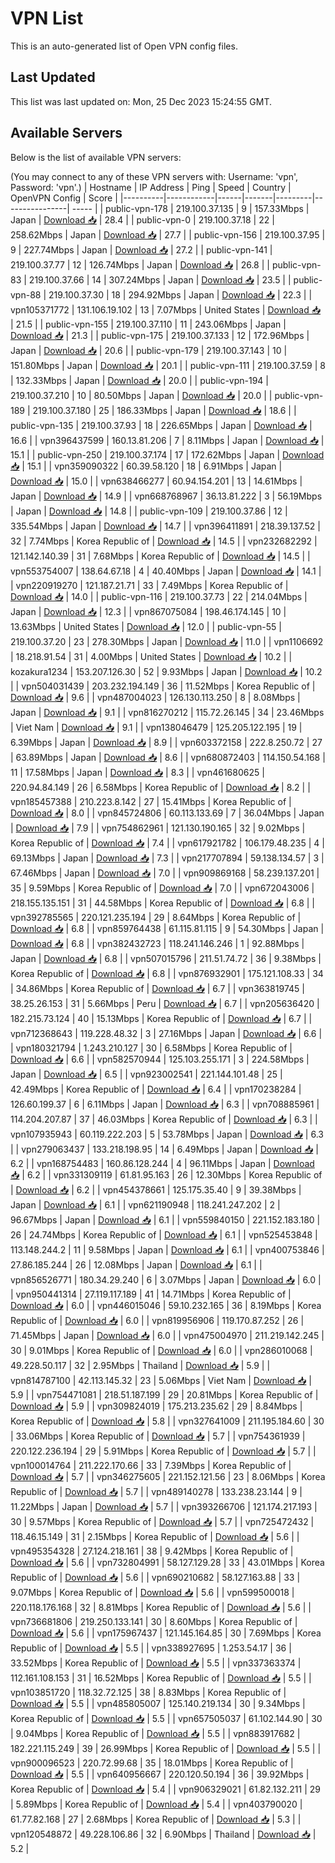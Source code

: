 # VPN List

This is an auto-generated list of Open VPN config files.

## Last Updated

This list was last updated on: Mon, 25 Dec 2023 15:24:55 GMT.

## Available Servers

Below is the list of available VPN servers:

(You may connect to any of these VPN servers with: Username: 'vpn', Password: 'vpn'.)
| Hostname | IP Address | Ping | Speed | Country | OpenVPN Config | Score |
|----------|------------|------|-------|---------|----------------| ----- |
| public-vpn-178 | 219.100.37.135 | 9 | 157.33Mbps | Japan | [Download 📥](./configs/server_0_JP.ovpn) | 28.4 |
| public-vpn-0 | 219.100.37.18 | 22 | 258.62Mbps | Japan | [Download 📥](./configs/server_1_JP.ovpn) | 27.7 |
| public-vpn-156 | 219.100.37.95 | 9 | 227.74Mbps | Japan | [Download 📥](./configs/server_2_JP.ovpn) | 27.2 |
| public-vpn-141 | 219.100.37.77 | 12 | 126.74Mbps | Japan | [Download 📥](./configs/server_3_JP.ovpn) | 26.8 |
| public-vpn-83 | 219.100.37.66 | 14 | 307.24Mbps | Japan | [Download 📥](./configs/server_4_JP.ovpn) | 23.5 |
| public-vpn-88 | 219.100.37.30 | 18 | 294.92Mbps | Japan | [Download 📥](./configs/server_5_JP.ovpn) | 22.3 |
| vpn105371772 | 131.106.19.102 | 13 | 7.07Mbps | United States | [Download 📥](./configs/server_6_US.ovpn) | 21.5 |
| public-vpn-155 | 219.100.37.110 | 11 | 243.06Mbps | Japan | [Download 📥](./configs/server_7_JP.ovpn) | 21.3 |
| public-vpn-175 | 219.100.37.133 | 12 | 172.96Mbps | Japan | [Download 📥](./configs/server_8_JP.ovpn) | 20.6 |
| public-vpn-179 | 219.100.37.143 | 10 | 151.80Mbps | Japan | [Download 📥](./configs/server_9_JP.ovpn) | 20.1 |
| public-vpn-111 | 219.100.37.59 | 8 | 132.33Mbps | Japan | [Download 📥](./configs/server_10_JP.ovpn) | 20.0 |
| public-vpn-194 | 219.100.37.210 | 10 | 80.50Mbps | Japan | [Download 📥](./configs/server_11_JP.ovpn) | 20.0 |
| public-vpn-189 | 219.100.37.180 | 25 | 186.33Mbps | Japan | [Download 📥](./configs/server_12_JP.ovpn) | 18.6 |
| public-vpn-135 | 219.100.37.93 | 18 | 226.65Mbps | Japan | [Download 📥](./configs/server_13_JP.ovpn) | 16.6 |
| vpn396437599 | 160.13.81.206 | 7 | 8.11Mbps | Japan | [Download 📥](./configs/server_14_JP.ovpn) | 15.1 |
| public-vpn-250 | 219.100.37.174 | 17 | 172.62Mbps | Japan | [Download 📥](./configs/server_15_JP.ovpn) | 15.1 |
| vpn359090322 | 60.39.58.120 | 18 | 6.91Mbps | Japan | [Download 📥](./configs/server_16_JP.ovpn) | 15.0 |
| vpn638466277 | 60.94.154.201 | 13 | 14.61Mbps | Japan | [Download 📥](./configs/server_17_JP.ovpn) | 14.9 |
| vpn668768967 | 36.13.81.222 | 3 | 56.19Mbps | Japan | [Download 📥](./configs/server_18_JP.ovpn) | 14.8 |
| public-vpn-109 | 219.100.37.86 | 12 | 335.54Mbps | Japan | [Download 📥](./configs/server_19_JP.ovpn) | 14.7 |
| vpn396411891 | 218.39.137.52 | 32 | 7.74Mbps | Korea Republic of | [Download 📥](./configs/server_20_KR.ovpn) | 14.5 |
| vpn232682292 | 121.142.140.39 | 31 | 7.68Mbps | Korea Republic of | [Download 📥](./configs/server_21_KR.ovpn) | 14.5 |
| vpn553754007 | 138.64.67.18 | 4 | 40.40Mbps | Japan | [Download 📥](./configs/server_22_JP.ovpn) | 14.1 |
| vpn220919270 | 121.187.21.71 | 33 | 7.49Mbps | Korea Republic of | [Download 📥](./configs/server_23_KR.ovpn) | 14.0 |
| public-vpn-116 | 219.100.37.73 | 22 | 214.04Mbps | Japan | [Download 📥](./configs/server_24_JP.ovpn) | 12.3 |
| vpn867075084 | 198.46.174.145 | 10 | 13.63Mbps | United States | [Download 📥](./configs/server_25_US.ovpn) | 12.0 |
| public-vpn-55 | 219.100.37.20 | 23 | 278.30Mbps | Japan | [Download 📥](./configs/server_26_JP.ovpn) | 11.0 |
| vpn1106692 | 18.218.91.54 | 31 | 4.00Mbps | United States | [Download 📥](./configs/server_27_US.ovpn) | 10.2 |
| kozakura1234 | 153.207.126.30 | 52 | 9.93Mbps | Japan | [Download 📥](./configs/server_28_JP.ovpn) | 10.2 |
| vpn504031439 | 203.232.194.149 | 36 | 11.52Mbps | Korea Republic of | [Download 📥](./configs/server_29_KR.ovpn) | 9.6 |
| vpn487004023 | 126.130.113.250 | 8 | 8.08Mbps | Japan | [Download 📥](./configs/server_30_JP.ovpn) | 9.1 |
| vpn816270212 | 115.72.26.145 | 34 | 23.46Mbps | Viet Nam | [Download 📥](./configs/server_31_VN.ovpn) | 9.1 |
| vpn138046479 | 125.205.122.195 | 19 | 6.39Mbps | Japan | [Download 📥](./configs/server_32_JP.ovpn) | 8.9 |
| vpn603372158 | 222.8.250.72 | 27 | 63.89Mbps | Japan | [Download 📥](./configs/server_33_JP.ovpn) | 8.6 |
| vpn680872403 | 114.150.54.168 | 11 | 17.58Mbps | Japan | [Download 📥](./configs/server_34_JP.ovpn) | 8.3 |
| vpn461680625 | 220.94.84.149 | 26 | 6.58Mbps | Korea Republic of | [Download 📥](./configs/server_35_KR.ovpn) | 8.2 |
| vpn185457388 | 210.223.8.142 | 27 | 15.41Mbps | Korea Republic of | [Download 📥](./configs/server_36_KR.ovpn) | 8.0 |
| vpn845724806 | 60.113.133.69 | 7 | 36.04Mbps | Japan | [Download 📥](./configs/server_37_JP.ovpn) | 7.9 |
| vpn754862961 | 121.130.190.165 | 32 | 9.02Mbps | Korea Republic of | [Download 📥](./configs/server_38_KR.ovpn) | 7.4 |
| vpn617921782 | 106.179.48.235 | 4 | 69.13Mbps | Japan | [Download 📥](./configs/server_39_JP.ovpn) | 7.3 |
| vpn217707894 | 59.138.134.57 | 3 | 67.46Mbps | Japan | [Download 📥](./configs/server_40_JP.ovpn) | 7.0 |
| vpn909869168 | 58.239.137.201 | 35 | 9.59Mbps | Korea Republic of | [Download 📥](./configs/server_41_KR.ovpn) | 7.0 |
| vpn672043006 | 218.155.135.151 | 31 | 44.58Mbps | Korea Republic of | [Download 📥](./configs/server_42_KR.ovpn) | 6.8 |
| vpn392785565 | 220.121.235.194 | 29 | 8.64Mbps | Korea Republic of | [Download 📥](./configs/server_43_KR.ovpn) | 6.8 |
| vpn859764438 | 61.115.81.115 | 9 | 54.30Mbps | Japan | [Download 📥](./configs/server_44_JP.ovpn) | 6.8 |
| vpn382432723 | 118.241.146.246 | 1 | 92.88Mbps | Japan | [Download 📥](./configs/server_45_JP.ovpn) | 6.8 |
| vpn507015796 | 211.51.74.72 | 36 | 9.38Mbps | Korea Republic of | [Download 📥](./configs/server_46_KR.ovpn) | 6.8 |
| vpn876932901 | 175.121.108.33 | 34 | 34.86Mbps | Korea Republic of | [Download 📥](./configs/server_47_KR.ovpn) | 6.7 |
| vpn363819745 | 38.25.26.153 | 31 | 5.66Mbps | Peru | [Download 📥](./configs/server_48_PE.ovpn) | 6.7 |
| vpn205636420 | 182.215.73.124 | 40 | 15.13Mbps | Korea Republic of | [Download 📥](./configs/server_49_KR.ovpn) | 6.7 |
| vpn712368643 | 119.228.48.32 | 3 | 27.16Mbps | Japan | [Download 📥](./configs/server_50_JP.ovpn) | 6.6 |
| vpn180321794 | 1.243.210.127 | 30 | 6.58Mbps | Korea Republic of | [Download 📥](./configs/server_51_KR.ovpn) | 6.6 |
| vpn582570944 | 125.103.255.171 | 3 | 224.58Mbps | Japan | [Download 📥](./configs/server_52_JP.ovpn) | 6.5 |
| vpn923002541 | 221.144.101.48 | 25 | 42.49Mbps | Korea Republic of | [Download 📥](./configs/server_53_KR.ovpn) | 6.4 |
| vpn170238284 | 126.60.199.37 | 6 | 6.11Mbps | Japan | [Download 📥](./configs/server_54_JP.ovpn) | 6.3 |
| vpn708885961 | 114.204.207.87 | 37 | 46.03Mbps | Korea Republic of | [Download 📥](./configs/server_55_KR.ovpn) | 6.3 |
| vpn107935943 | 60.119.222.203 | 5 | 53.78Mbps | Japan | [Download 📥](./configs/server_56_JP.ovpn) | 6.3 |
| vpn279063437 | 133.218.198.95 | 14 | 6.49Mbps | Japan | [Download 📥](./configs/server_57_JP.ovpn) | 6.2 |
| vpn168754483 | 160.86.128.244 | 4 | 96.11Mbps | Japan | [Download 📥](./configs/server_58_JP.ovpn) | 6.2 |
| vpn331309119 | 61.81.95.163 | 26 | 12.30Mbps | Korea Republic of | [Download 📥](./configs/server_59_KR.ovpn) | 6.2 |
| vpn454378661 | 125.175.35.40 | 9 | 39.38Mbps | Japan | [Download 📥](./configs/server_60_JP.ovpn) | 6.1 |
| vpn621190948 | 118.241.247.202 | 2 | 96.67Mbps | Japan | [Download 📥](./configs/server_61_JP.ovpn) | 6.1 |
| vpn559840150 | 221.152.183.180 | 26 | 24.74Mbps | Korea Republic of | [Download 📥](./configs/server_62_KR.ovpn) | 6.1 |
| vpn525453848 | 113.148.244.2 | 11 | 9.58Mbps | Japan | [Download 📥](./configs/server_63_JP.ovpn) | 6.1 |
| vpn400753846 | 27.86.185.244 | 26 | 12.08Mbps | Japan | [Download 📥](./configs/server_64_JP.ovpn) | 6.1 |
| vpn856526771 | 180.34.29.240 | 6 | 3.07Mbps | Japan | [Download 📥](./configs/server_65_JP.ovpn) | 6.0 |
| vpn950441314 | 27.119.117.189 | 41 | 14.71Mbps | Korea Republic of | [Download 📥](./configs/server_66_KR.ovpn) | 6.0 |
| vpn446015046 | 59.10.232.165 | 36 | 8.19Mbps | Korea Republic of | [Download 📥](./configs/server_67_KR.ovpn) | 6.0 |
| vpn819956906 | 119.170.87.252 | 26 | 71.45Mbps | Japan | [Download 📥](./configs/server_68_JP.ovpn) | 6.0 |
| vpn475004970 | 211.219.142.245 | 30 | 9.01Mbps | Korea Republic of | [Download 📥](./configs/server_69_KR.ovpn) | 6.0 |
| vpn286010068 | 49.228.50.117 | 32 | 2.95Mbps | Thailand | [Download 📥](./configs/server_70_TH.ovpn) | 5.9 |
| vpn814787100 | 42.113.145.32 | 23 | 5.06Mbps | Viet Nam | [Download 📥](./configs/server_71_VN.ovpn) | 5.9 |
| vpn754471081 | 218.51.187.199 | 29 | 20.81Mbps | Korea Republic of | [Download 📥](./configs/server_72_KR.ovpn) | 5.9 |
| vpn309824019 | 175.213.235.62 | 29 | 8.84Mbps | Korea Republic of | [Download 📥](./configs/server_73_KR.ovpn) | 5.8 |
| vpn327641009 | 211.195.184.60 | 30 | 33.06Mbps | Korea Republic of | [Download 📥](./configs/server_74_KR.ovpn) | 5.7 |
| vpn754361939 | 220.122.236.194 | 29 | 5.91Mbps | Korea Republic of | [Download 📥](./configs/server_75_KR.ovpn) | 5.7 |
| vpn100014764 | 211.222.170.66 | 33 | 7.39Mbps | Korea Republic of | [Download 📥](./configs/server_76_KR.ovpn) | 5.7 |
| vpn346275605 | 221.152.121.56 | 23 | 8.06Mbps | Korea Republic of | [Download 📥](./configs/server_77_KR.ovpn) | 5.7 |
| vpn489140278 | 133.238.23.144 | 9 | 11.22Mbps | Japan | [Download 📥](./configs/server_78_JP.ovpn) | 5.7 |
| vpn393266706 | 121.174.217.193 | 30 | 9.57Mbps | Korea Republic of | [Download 📥](./configs/server_79_KR.ovpn) | 5.7 |
| vpn725472432 | 118.46.15.149 | 31 | 2.15Mbps | Korea Republic of | [Download 📥](./configs/server_80_KR.ovpn) | 5.6 |
| vpn495354328 | 27.124.218.161 | 38 | 9.42Mbps | Korea Republic of | [Download 📥](./configs/server_81_KR.ovpn) | 5.6 |
| vpn732804991 | 58.127.129.28 | 33 | 43.01Mbps | Korea Republic of | [Download 📥](./configs/server_82_KR.ovpn) | 5.6 |
| vpn690210682 | 58.127.163.88 | 33 | 9.07Mbps | Korea Republic of | [Download 📥](./configs/server_83_KR.ovpn) | 5.6 |
| vpn599500018 | 220.118.176.168 | 32 | 8.81Mbps | Korea Republic of | [Download 📥](./configs/server_84_KR.ovpn) | 5.6 |
| vpn736681806 | 219.250.133.141 | 30 | 8.60Mbps | Korea Republic of | [Download 📥](./configs/server_85_KR.ovpn) | 5.6 |
| vpn175967437 | 121.145.164.85 | 30 | 7.69Mbps | Korea Republic of | [Download 📥](./configs/server_86_KR.ovpn) | 5.5 |
| vpn338927695 | 1.253.54.17 | 36 | 33.52Mbps | Korea Republic of | [Download 📥](./configs/server_87_KR.ovpn) | 5.5 |
| vpn337363374 | 112.161.108.153 | 31 | 16.52Mbps | Korea Republic of | [Download 📥](./configs/server_88_KR.ovpn) | 5.5 |
| vpn103851720 | 118.32.72.125 | 38 | 8.83Mbps | Korea Republic of | [Download 📥](./configs/server_89_KR.ovpn) | 5.5 |
| vpn485805007 | 125.140.219.134 | 30 | 9.34Mbps | Korea Republic of | [Download 📥](./configs/server_90_KR.ovpn) | 5.5 |
| vpn657505037 | 61.102.144.90 | 30 | 9.04Mbps | Korea Republic of | [Download 📥](./configs/server_91_KR.ovpn) | 5.5 |
| vpn883917682 | 182.221.115.249 | 39 | 26.99Mbps | Korea Republic of | [Download 📥](./configs/server_92_KR.ovpn) | 5.5 |
| vpn900096523 | 220.72.99.68 | 35 | 18.01Mbps | Korea Republic of | [Download 📥](./configs/server_93_KR.ovpn) | 5.5 |
| vpn640956667 | 220.120.50.194 | 36 | 39.92Mbps | Korea Republic of | [Download 📥](./configs/server_94_KR.ovpn) | 5.4 |
| vpn906329021 | 61.82.132.211 | 29 | 5.89Mbps | Korea Republic of | [Download 📥](./configs/server_95_KR.ovpn) | 5.4 |
| vpn403790020 | 61.77.82.168 | 27 | 2.68Mbps | Korea Republic of | [Download 📥](./configs/server_96_KR.ovpn) | 5.3 |
| vpn120548872 | 49.228.106.86 | 32 | 6.90Mbps | Thailand | [Download 📥](./configs/server_97_TH.ovpn) | 5.2 |
